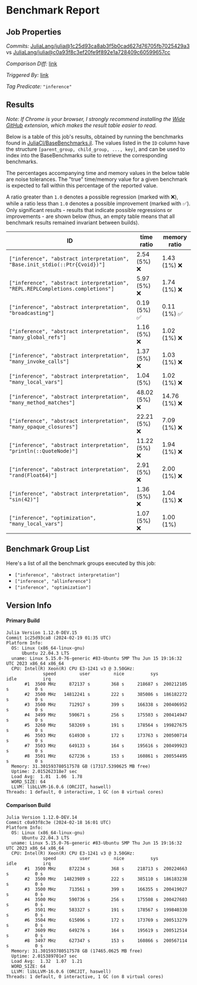 # Benchmark Report

## Job Properties

*Commits:* [JuliaLang/julia@1c25d93ca8ab3f5b0cad627d76705fb7025429a3](https://github.com/JuliaLang/julia/commit/1c25d93ca8ab3f5b0cad627d76705fb7025429a3) vs [JuliaLang/julia@c0a93f8c3ef20fe9f892e1a728409c60599657cc](https://github.com/JuliaLang/julia/commit/c0a93f8c3ef20fe9f892e1a728409c60599657cc)

*Comparison Diff:* [link](https://github.com/JuliaLang/julia/compare/c0a93f8c3ef20fe9f892e1a728409c60599657cc..1c25d93ca8ab3f5b0cad627d76705fb7025429a3)

*Triggered By:* [link](https://github.com/JuliaLang/julia/commit/1c25d93ca8ab3f5b0cad627d76705fb7025429a3#commitcomment-139018510)

*Tag Predicate:* `"inference"`

## Results

*Note: If Chrome is your browser, I strongly recommend installing the [Wide GitHub](https://chrome.google.com/webstore/detail/wide-github/kaalofacklcidaampbokdplbklpeldpj?hl=en)
extension, which makes the result table easier to read.*

Below is a table of this job's results, obtained by running the benchmarks found in
[JuliaCI/BaseBenchmarks.jl](https://github.com/JuliaCI/BaseBenchmarks.jl). The values
listed in the `ID` column have the structure `[parent_group, child_group, ..., key]`,
and can be used to index into the BaseBenchmarks suite to retrieve the corresponding
benchmarks.

The percentages accompanying time and memory values in the below table are noise tolerances. The "true"
time/memory value for a given benchmark is expected to fall within this percentage of the reported value.

A ratio greater than `1.0` denotes a possible regression (marked with :x:), while a ratio less
than `1.0` denotes a possible improvement (marked with :white_check_mark:). Only significant results - results
that indicate possible regressions or improvements - are shown below (thus, an empty table means that all
benchmark results remained invariant between builds).

| ID | time ratio | memory ratio |
|----|------------|--------------|
| `["inference", "abstract interpretation", "Base.init_stdio(::Ptr{Cvoid})"]` | 2.54 (5%) :x: | 1.43 (1%) :x: |
| `["inference", "abstract interpretation", "REPL.REPLCompletions.completions"]` | 5.97 (5%) :x: | 1.74 (1%) :x: |
| `["inference", "abstract interpretation", "broadcasting"]` | 0.19 (5%) :white_check_mark: | 0.11 (1%) :white_check_mark: |
| `["inference", "abstract interpretation", "many_global_refs"]` | 1.16 (5%) :x: | 1.02 (1%) :x: |
| `["inference", "abstract interpretation", "many_invoke_calls"]` | 1.37 (5%) :x: | 1.03 (1%) :x: |
| `["inference", "abstract interpretation", "many_local_vars"]` | 1.04 (5%)  | 1.02 (1%) :x: |
| `["inference", "abstract interpretation", "many_method_matches"]` | 48.02 (5%) :x: | 14.76 (1%) :x: |
| `["inference", "abstract interpretation", "many_opaque_closures"]` | 22.21 (5%) :x: | 7.09 (1%) :x: |
| `["inference", "abstract interpretation", "println(::QuoteNode)"]` | 11.22 (5%) :x: | 1.94 (1%) :x: |
| `["inference", "abstract interpretation", "rand(Float64)"]` | 2.91 (5%) :x: | 2.00 (1%) :x: |
| `["inference", "abstract interpretation", "sin(42)"]` | 1.36 (5%) :x: | 1.04 (1%) :x: |
| `["inference", "optimization", "many_local_vars"]` | 1.07 (5%) :x: | 1.00 (1%)  |

## Benchmark Group List

Here's a list of all the benchmark groups executed by this job:

- `["inference", "abstract interpretation"]`
- `["inference", "allinference"]`
- `["inference", "optimization"]`

## Version Info

#### Primary Build

```
Julia Version 1.12.0-DEV.15
Commit 1c25d93ca8 (2024-02-19 01:35 UTC)
Platform Info:
  OS: Linux (x86_64-linux-gnu)
      Ubuntu 22.04.3 LTS
  uname: Linux 5.15.0-76-generic #83-Ubuntu SMP Thu Jun 15 19:16:32 UTC 2023 x86_64 x86_64
  CPU: Intel(R) Xeon(R) CPU E3-1241 v3 @ 3.50GHz: 
              speed         user         nice          sys         idle          irq
       #1  3500 MHz     872137 s        368 s     218687 s  200212105 s          0 s
       #2  3500 MHz   14812241 s        222 s     385086 s  186182272 s          0 s
       #3  3500 MHz     712917 s        399 s     166338 s  200406952 s          0 s
       #4  3499 MHz     590671 s        256 s     175503 s  200414947 s          0 s
       #5  3260 MHz     583269 s        191 s     178564 s  199827675 s          0 s
       #6  3503 MHz     614930 s        172 s     173763 s  200500714 s          0 s
       #7  3503 MHz     649133 s        164 s     195616 s  200499923 s          0 s
       #8  3501 MHz     627236 s        153 s     160861 s  200554495 s          0 s
  Memory: 31.301593780517578 GB (17317.5390625 MB free)
  Uptime: 2.015262318e7 sec
  Load Avg:  1.01  1.06  1.78
  WORD_SIZE: 64
  LLVM: libLLVM-16.0.6 (ORCJIT, haswell)
Threads: 1 default, 0 interactive, 1 GC (on 8 virtual cores)

```

#### Comparison Build

```
Julia Version 1.12.0-DEV.14
Commit c0a93f8c3e (2024-02-18 16:01 UTC)
Platform Info:
  OS: Linux (x86_64-linux-gnu)
      Ubuntu 22.04.3 LTS
  uname: Linux 5.15.0-76-generic #83-Ubuntu SMP Thu Jun 15 19:16:32 UTC 2023 x86_64 x86_64
  CPU: Intel(R) Xeon(R) CPU E3-1241 v3 @ 3.50GHz: 
              speed         user         nice          sys         idle          irq
       #1  3500 MHz     872234 s        368 s     218713 s  200224663 s          0 s
       #2  3500 MHz   14823989 s        222 s     385110 s  186183238 s          0 s
       #3  3500 MHz     713561 s        399 s     166355 s  200419027 s          0 s
       #4  3500 MHz     590736 s        256 s     175508 s  200427603 s          0 s
       #5  3501 MHz     583327 s        191 s     178567 s  199840330 s          0 s
       #6  3504 MHz     615096 s        172 s     173769 s  200513279 s          0 s
       #7  3609 MHz     649276 s        164 s     195619 s  200512514 s          0 s
       #8  3497 MHz     627347 s        153 s     160866 s  200567114 s          0 s
  Memory: 31.301593780517578 GB (17465.0625 MB free)
  Uptime: 2.015389701e7 sec
  Load Avg:  1.32  1.07  1.21
  WORD_SIZE: 64
  LLVM: libLLVM-16.0.6 (ORCJIT, haswell)
Threads: 1 default, 0 interactive, 1 GC (on 8 virtual cores)

```
